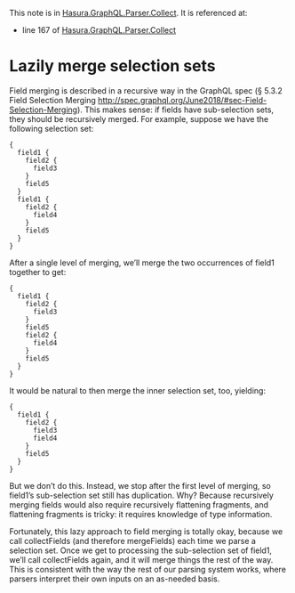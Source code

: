This note is in [Hasura.GraphQL.Parser.Collect](https://github.com/hasura/graphql-engine/blob/master/server/src-lib/Hasura/GraphQL/Parser/Collect.hs#L171).
It is referenced at:
  - line 167 of [Hasura.GraphQL.Parser.Collect](https://github.com/hasura/graphql-engine/blob/master/server/src-lib/Hasura/GraphQL/Parser/Collect.hs#L167)

# Lazily merge selection sets

Field merging is described in a recursive way in the GraphQL spec (§ 5.3.2 Field
Selection Merging http://spec.graphql.org/June2018/#sec-Field-Selection-Merging).
This makes sense: if fields have sub-selection sets, they should be recursively
merged. For example, suppose we have the following selection set:

    {
      field1 {
        field2 {
          field3
        }
        field5
      }
      field1 {
        field2 {
          field4
        }
        field5
      }
    }

After a single level of merging, we’ll merge the two occurrences of field1
together to get:

    {
      field1 {
        field2 {
          field3
        }
        field5
        field2 {
          field4
        }
        field5
      }
    }

It would be natural to then merge the inner selection set, too, yielding:

    {
      field1 {
        field2 {
          field3
          field4
        }
        field5
      }
    }

But we don’t do this. Instead, we stop after the first level of merging, so
field1’s sub-selection set still has duplication. Why? Because recursively
merging fields would also require recursively flattening fragments, and
flattening fragments is tricky: it requires knowledge of type information.

Fortunately, this lazy approach to field merging is totally okay, because we
call collectFields (and therefore mergeFields) each time we parse a selection
set. Once we get to processing the sub-selection set of field1, we’ll call
collectFields again, and it will merge things the rest of the way. This is
consistent with the way the rest of our parsing system works, where parsers
interpret their own inputs on an as-needed basis.
